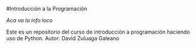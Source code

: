 ﻿#Introducción a la Programación

_Aca va la info loco_

Este es un repositorio del curso de introducción a programación haciendo uso de Python.
Autor: David Zuluaga Galeano
